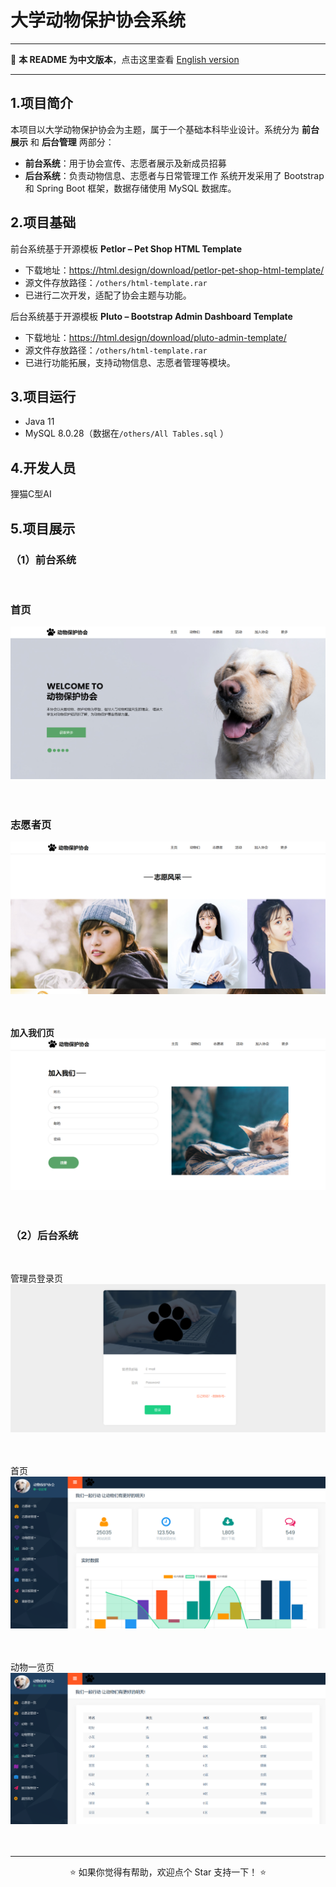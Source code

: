 # 大学动物保护协会系统

---

📖 **本 README 为中文版本**，点击这里查看 [English version](./README_EN.md)  

---

## 1.项目简介
本项目以大学动物保护协会为主题，属于一个基础本科毕业设计。系统分为 **前台展示** 和 **后台管理** 两部分：
- **前台系统**：用于协会宣传、志愿者展示及新成员招募 
- **后台系统**：负责动物信息、志愿者与日常管理工作
系统开发采用了 Bootstrap 和 Spring Boot 框架，数据存储使用 MySQL 数据库。

## 2.项目基础
前台系统基于开源模板 **Petlor – Pet Shop HTML Template**  
  - 下载地址：https://html.design/download/petlor-pet-shop-html-template/  
  - 源文件存放路径：`/others/html-template.rar`  
  - 已进行二次开发，适配了协会主题与功能。  

后台系统基于开源模板 **Pluto – Bootstrap Admin Dashboard Template**  
  - 下载地址：https://html.design/download/pluto-admin-template/  
  - 源文件存放路径：`/others/html-template.rar`  
  - 已进行功能拓展，支持动物信息、志愿者管理等模块。 

## 3.项目运行
- Java 11
- MySQL 8.0.28（数据在`/others/All Tables.sql` ）

## 4.开发人员
狸猫C型AI

## 5.项目展示
### （1）前台系统
<br>
<p align="center"><h3>首页</h3></p>
<img src="/show1.png"/><br>
<br>
<br>

<p align="center"><h3>志愿者页</h3></p>
<img src="/show2.png"/><br>
<br>
<br>

**加入我们页**
<img src="/show3.png"/><br>
<br>
<br>

### （2）后台系统
<br>

管理员登录页
<img src="/show4.png"/><br>
<br>
<br>

首页
<img src="/show5.png"/><br>
<br>
<br>

动物一览页
<img src="/show6.png"/><br>
<br>
<br>

---

<p align="center">⭐️ 如果你觉得有帮助，欢迎点个 Star 支持一下！ ⭐️</p>
